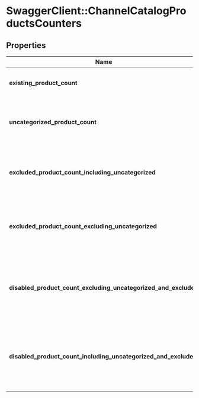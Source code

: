 # SwaggerClient::ChannelCatalogProductsCounters

## Properties
Name | Type | Description | Notes
------------ | ------------- | ------------- | -------------
**existing_product_count** | **Integer** | Imported product count currently in your catalog. | [optional] 
**uncategorized_product_count** | **Integer** | Product count WITHOUT category mapped on existing products. | [optional] 
**excluded_product_count_including_uncategorized** | **Integer** | Excluded product count INCLUDING uncategorized products on existing products. | [optional] 
**excluded_product_count_excluding_uncategorized** | **Integer** | Excluded product count EXCLUDING uncategorized products on existing products. | [optional] 
**disabled_product_count_excluding_uncategorized_and_excluded** | **Integer** | Disabled product count EXCLUDING uncategorized products AND excluded products on existing products. | [optional] 
**disabled_product_count_including_uncategorized_and_excluded** | **Integer** | Disabled product count INCLUDING uncategorized products AND excluded products on existing products. | [optional] 


